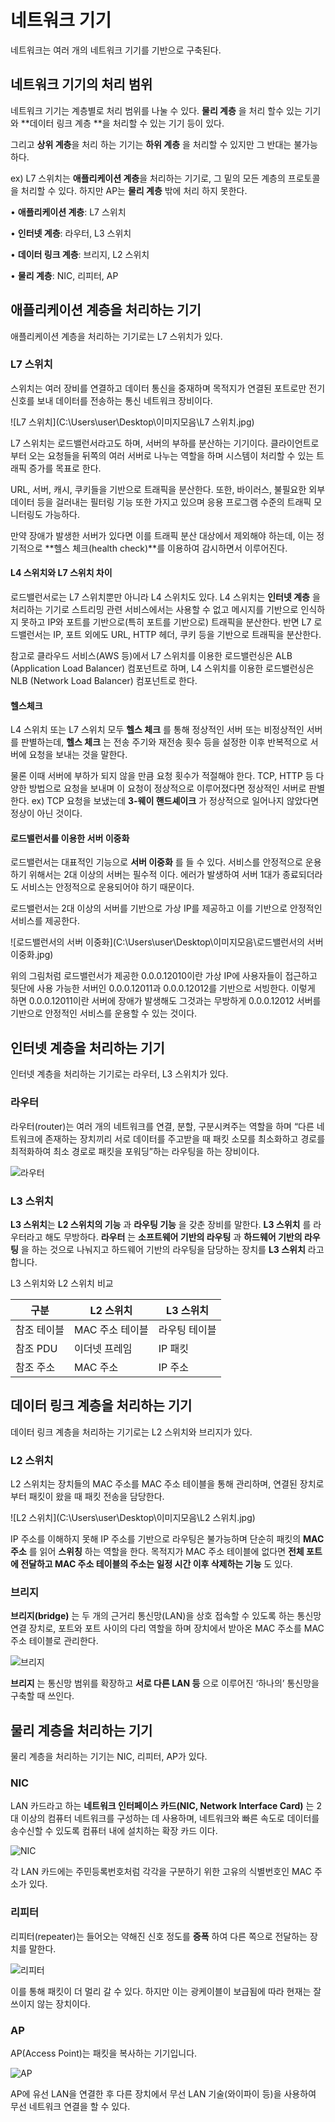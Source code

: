 # 네트워크 기기



네트워크는 여러 개의 네트워크 기기를 기반으로 구축된다.



## 네트워크 기기의 처리 범위



네트워크 기기는 계층별로 처리 범위를 나눌 수 있다. **물리 계층** 을 처리 할수 있는 기기와 **데이터 링크 계층 **을 처리할 수 있는 기기 등이 있다.

그리고 **상위 계층**을 처리 하는 기기는 **하위 계층** 을 처리할 수 있지만 그 반대는 불가능 하다.

ex) L7 스위치는 **애플리케이션 계층**을 처리하는 기기로, 그 밑의 모든 계층의 프로토콜을 처리할 수 있다. 하지만 AP는 **물리 계층** 밖에 처리 하지 못한다.



• **애플리케이션 계층**: L7 스위치

• **인터넷 계층**: 라우터, L3 스위치

• **데이터 링크 계층**: 브리지, L2 스위치

• **물리 계층**: NIC, 리피터, AP



## 애플리케이션 계층을 처리하는 기기



애플리케이션 계층을 처리하는 기기로는 L7 스위치가 있다.



### L7 스위치

스위치는 여러 장비를 연결하고 데이터 통신을 중재하며 목적지가 연결된 포트로만 전기신호를 보내 데이터를 전송하는 통신 네트워크 장비이다.

![L7 스위치](C:\Users\user\Desktop\이미지모음\L7 스위치.jpg)



L7 스위치는 로드밸런서라고도 하며, 서버의 부하를 분산하는 기기이다. 클라이언트로부터 오는 요청들을 뒤쪽의 여러 서버로 나누는 역할을 하며 시스템이 처리할 수 있는 트래픽 증가를 목표로 한다.



URL, 서버, 캐시, 쿠키들을 기반으로 트래픽을 분산한다.  또한, 바이러스, 불필요한 외부 데이터 등을 걸러내는 필터링 기능 또한 가지고 있으며 응용 프로그램 수준의 트래픽 모니터링도 가능하다.

만약 장애가 발생한 서버가 있다면 이를 트래픽 분산 대상에서 제외해야 하는데,  이는 정기적으로 **헬스 체크(health check)**를 이용하여 감시하면서 이루어진다.

 

#### L4 스위치와 L7 스위치 차이

로드밸런서로는 L7 스위치뿐만 아니라 L4 스위치도 있다. L4 스위치는 **인터넷 계층** 을 처리하는 기기로 스트리밍 관련 서비스에서는 사용할 수 없고 메시지를 기반으로 인식하지 못하고 IP와 포트를 기반으로(특히 포트를 기반으로) 트래픽을 분산한다. 반면 L7 로드밸런서는 IP, 포트 외에도 URL, HTTP 헤더, 쿠키 등을 기반으로 트래픽을 분산한다.

참고로 클라우드 서비스(AWS 등)에서 L7 스위치를 이용한 로드밸런싱은 ALB (Application Load Balancer) 컴포넌트로 하며, L4 스위치를 이용한 로드밸런싱은 NLB (Network Load Balancer) 컴포넌트로 한다.

 

#### 헬스체크

L4 스위치 또는 L7 스위치 모두 **헬스 체크** 를 통해 정상적인 서버 또는 비정상적인 서버를 판별하는데, **헬스 체크** 는 전송 주기와 재전송 횟수 등을 설정한 이후 반복적으로 서버에 요청을 보내는 것을 말한다.

물론 이때 서버에 부하가 되지 않을 만큼 요청 횟수가 적절해야 한다.  TCP, HTTP 등 다양한 방법으로 요청을 보내며 이 요청이 정상적으로 이루어졌다면 정상적인 서버로 판별한다. ex) TCP 요청을 보냈는데 **3-웨이 핸드셰이크** 가 정상적으로 일어나지 않았다면 정상이 아닌 것이다.



#### 로드밸런서를 이용한 서버 이중화

로드밸런서는 대표적인 기능으로 **서버 이중화** 를 들 수 있다. 서비스를 안정적으로 운용하기 위해서는 2대 이상의 서버는 필수적 이다. 에러가 발생하여 서버 1대가 종료되더라도 서비스는 안정적으로 운용되어야 하기 때문이다.

로드밸런서는 2대 이상의 서버를 기반으로 가상 IP를 제공하고 이를 기반으로 안정적인 서비스를 제공한다.

![로드밸런서의 서버 이중화](C:\Users\user\Desktop\이미지모음\로드밸런서의 서버 이중화.jpg)



위의 그림처럼 로드밸런서가 제공한 0.0.0.12010이란 가상 IP에 사용자들이 접근하고 뒷단에 사용 가능한 서버인 0.0.0.12011과 0.0.0.12012를 기반으로 서빙한다. 이렇게 하면 0.0.0.12011이란 서버에 장애가 발생해도 그것과는 무방하게 0.0.0.12012 서버를 기반으로 안정적인 서비스를 운용할 수 있는 것이다.



## 인터넷 계층을 처리하는 기기



인터넷 계층을 처리하는 기기로는 라우터, L3 스위치가 있다.



### 라우터

라우터(router)는 여러 개의 네트워크를 연결, 분할, 구분시켜주는 역할을 하며 “다른 네트워크에 존재하는 장치끼리 서로 데이터를 주고받을 때 패킷 소모를 최소화하고 경로를 최적화하여 최소 경로로 패킷을 포워딩”하는 라우팅을 하는 장비이다.



![라우터](C:\Users\user\Desktop\이미지모음\라우터.jpg)





### L3 스위치



**L3 스위치**는  **L2 스위치의 기능** 과 **라우팅 기능** 을 갖춘 장비를 말한다. **L3 스위치** 를 라우터라고 해도 무방하다. **라우터** 는 **소프트웨어 기반의 라우팅** 과 **하드웨어 기반의 라우팅** 을 하는 것으로 나눠지고 하드웨어 기반의 라우팅을 담당하는 장치를 **L3 스위치** 라고 합니다.



L3 스위치와 L2 스위치 비교

| 구분        | L2 스위치       | L3 스위치     |
| ----------- | --------------- | ------------- |
| 참조 테이블 | MAC 주소 테이블 | 라우팅 테이블 |
| 참조 PDU    | 이더넷 프레임   | IP 패킷       |
| 참조 주소   | MAC 주소        | IP 주소       |





## 데이터 링크 계층을 처리하는 기기



데이터 링크 계층을 처리하는 기기로는 L2 스위치와 브리지가 있다.



### L2 스위치



L2 스위치는 장치들의 MAC 주소를 MAC 주소 테이블을 통해 관리하며, 연결된 장치로부터 패킷이 왔을 때 패킷 전송을 담당한다.



![L2 스위치](C:\Users\user\Desktop\이미지모음\L2 스위치.jpg)



IP 주소를 이해하지 못해 IP 주소를 기반으로 라우팅은 불가능하며 단순히 패킷의 **MAC 주소** 를 읽어 **스위칭** 하는 역할을 한다. 목적지가 MAC 주소 테이블에 없다면 **전체 포트에 전달하고 MAC 주소 테이블의 주소는 일정 시간 이후 삭제하는 기능** 도 있다.



### 브리지



**브리지(bridge)** 는 두 개의 근거리 통신망(LAN)을 상호 접속할 수 있도록 하는 통신망 연결 장치로, 포트와 포트 사이의 다리 역할을 하며 장치에서 받아온 MAC 주소를 MAC 주소 테이블로 관리한다.



![브리지](C:\Users\user\Desktop\이미지모음\브리지.jpg)



**브리지** 는 통신망 범위를 확장하고 **서로 다른 LAN 등** 으로 이루어진 ‘하나의’ 통신망을 구축할 때 쓰인다.



## 물리 계층을 처리하는 기기



물리 계층을 처리하는 기기는 NIC, 리피터, AP가 있다.



### NIC

LAN 카드라고 하는 **네트워크 인터페이스 카드(NIC, Network Interface Card)** 는 2대 이상의 컴퓨터 네트워크를 구성하는 데 사용하며, 네트워크와 빠른 속도로 데이터를 송수신할 수 있도록 컴퓨터 내에 설치하는 확장 카드 이다.



![NIC](C:\Users\user\Desktop\이미지모음\NIC.jpg)



각 LAN 카드에는 주민등록번호처럼 각각을 구분하기 위한 고유의 식별번호인 MAC 주소가 있다.



### 리피터

리피터(repeater)는 들어오는 약해진 신호 정도를 **증폭** 하여 다른 쪽으로 전달하는 장치를 말한다.



![리피터](C:\Users\user\Desktop\이미지모음\리피터.jpg)



이를 통해 패킷이 더 멀리 갈 수 있다. 하지만 이는 광케이블이 보급됨에 따라 현재는 잘 쓰이지 않는 장치이다.



### AP

AP(Access Point)는 패킷을 복사하는 기기입니다.



![AP](C:\Users\user\Desktop\이미지모음\AP.jpg)



AP에 유선 LAN을 연결한 후 다른 장치에서 무선 LAN 기술(와이파이 등)을 사용하여 무선 네트워크 연결을 할 수 있다.